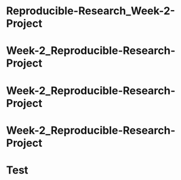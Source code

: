 # Reproducible-Research_Week-2-Project
# Week-2_Reproducible-Research-Project
# Week-2_Reproducible-Research-Project
# Week-2_Reproducible-Research-Project
# Test
